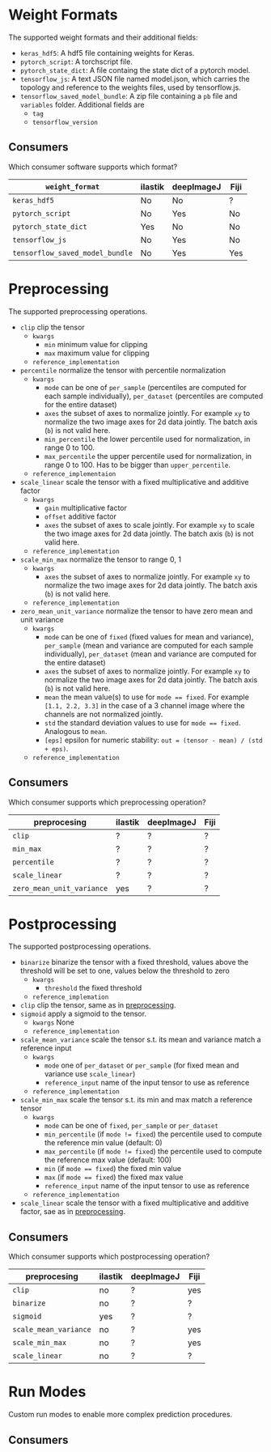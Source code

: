 # Weight Formats

The supported weight formats and their additional fields:

- `keras_hdf5`: A hdf5 file containing weights for Keras.
- `pytorch_script`: A torchscript file.
- `pytorch_state_dict`: A file containg the state dict of a pytorch model.
- `tensorflow_js`: A text JSON file named model.json, which carries the topology and reference to the weights files, used by tensorflow.js.
- `tensorflow_saved_model_bundle`: A zip file containing a `pb` file and `variables` folder. Additional fields are
  - `tag`
  - `tensorflow_version`

## Consumers

Which consumer software supports which format?

| `weight_format`       | ilastik | deepImageJ | Fiji |
| --------------------- | ------- | ---------- | ---- |
|  `keras_hdf5`         | No      | No         | ?    | 
|  `pytorch_script`     | No      | Yes        | No   |
|  `pytorch_state_dict` | Yes     | No         | No   |
|  `tensorflow_js`      | No      | Yes        | No   |
|  `tensorflow_saved_model_bundle` | No | Yes | Yes |


# Preprocessing

The supported preprocessing operations.

- `clip` clip the tensor
  - `kwargs`
    - `min` minimum value for clipping
    - `max` maximum value for clipping
  - `reference_implementation`
- `percentile` normalize the tensor with percentile normalization
  - `kwargs`
    - `mode` can be one of `per_sample` (percentiles are computed for each sample individually), `per_dataset` (percentiles are computed for the entire dataset)
    - `axes` the subset of axes to normalize jointly. For example `xy` to normalize the two image axes for 2d data jointly. The batch axis (`b`) is not valid here.
    - `min_percentile` the lower percentile used for normalization, in range 0 to 100.
    - `max_percentile` the upper percentile used for normalization, in range 0 to 100. Has to be bigger than `upper_percentile`.
  - `reference_implementaion`
- `scale_linear` scale the tensor with a fixed multiplicative and additive factor
  - `kwargs`
    - `gain` multiplicative factor
    - `offset` additive factor
    - `axes` the subset of axes to scale jointly. For example `xy` to scale the two image axes for 2d data jointly. The batch axis (`b`) is not valid here.
  - `reference_implementation`
- `scale_min_max` normalize the tensor to range 0, 1
  - `kwargs`
    - `axes` the subset of axes to normalize jointly. For example `xy` to normalize the two image axes for 2d data jointly. The batch axis (`b`) is not valid here.
  - `reference_implementation`
- `zero_mean_unit_variance` normalize the tensor to have zero mean and unit variance
  - `kwargs`
    - `mode` can be one of `fixed` (fixed values for mean and variance), `per_sample` (mean and variance are computed for each sample individually), `per_dataset` (mean and variance are computed for the entire dataset)
    - `axes` the subset of axes to normalize jointly. For example `xy` to normalize the two image axes for 2d data jointly. The batch axis (`b`) is not valid here.
    - `mean` the mean value(s) to use for `mode == fixed`. For example `[1.1, 2.2, 3.3]` in the case of a 3 channel image where the channels are not normalized jointly.
    - `std` the standard deviation values to use for `mode == fixed`. Analogous to `mean`.
    - `[eps]` epsilon for numeric stability: `out = (tensor - mean) / (std + eps)`.
  - `reference_implementation`

## Consumers

Which consumer supports which preprocessing operation?

| preprocesing               | ilastik | deepImageJ | Fiji |
| -------------------------- | ------- | ---------- | ---- |
|  `clip`                    | ?       | ?          | ?    | 
|  `min_max`                 | ?       | ?          | ?    |
|  `percentile`              | ?       | ?          | ?    |
| `scale_linear`             | ?       | ?          | ?    |
|  `zero_mean_unit_variance` | yes     | ?          | ?    |


# Postprocessing

The supported postprocessing operations.

- `binarize` binarize the tensor with a fixed threshold, values above the threshold will be set to one, values below the threshold to zero
  - `kwargs`
    - `threshold` the fixed threshold
  - `reference_implemation`
- `clip` clip the tensor, same as in [preprocessing](https://github.com/bioimage-io/configuration/blob/master/supported_formats_and_operations.md#preprocessing).
- `sigmoid` apply a sigmoid to the tensor.
  - `kwargs` None
  - `reference_implementation`
- `scale_mean_variance` scale the tensor s.t. its mean and variance match a reference input 
  - `kwargs`
    - `mode` one of `per_dataset` or `per_sample` (for fixed mean and variance use `scale_linear`)
    - `reference_input` name of the input tensor to use as reference
  - `reference_implementation`
- `scale_min_max` scale the tensor s.t. its min and max match a reference tensor
  - `kwargs`
    - `mode` can be one of `fixed`, `per_sample` or `per_dataset`
    - `min_percentile` (if `mode != fixed`) the percentile used to compute the reference min value (default: 0)
    - `max_percentile` (if `mode != fixed`) the percentile used to compute the reference max value (default: 100)
    - `min` (if `mode == fixed`) the fixed min value
    - `max` (if `mode == fixed`) the fixed max value
    - `reference_input` name of the input tensor to use as reference
  - `reference_implementation`
- `scale_linear` scale the tensor with a fixed multiplicative and additive factor, sae as in [preprocessing](https://github.com/bioimage-io/configuration/blob/master/supported_formats_and_operations.md#preprocessing).

## Consumers

Which consumer supports which postprocessing operation?

| preprocesing          | ilastik | deepImageJ | Fiji |
| --------------------- | ------- | ---------- | ---- |
|  `clip`               | no      | ?          | yes  |
|  `binarize`           | no      | ?          | ?    |
|  `sigmoid`            | yes     | ?          | ?    | 
|  `scale_mean_variance`| no      | ?          | yes  |
|  `scale_min_max`      | no      | ?          | yes  |
|  `scale_linear`       | no      | ?          | ?    |


# Run Modes

Custom run modes to enable more complex prediction procedures.


## Consumers
